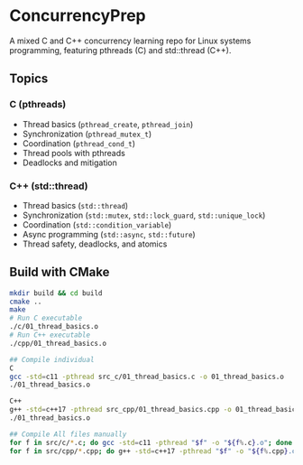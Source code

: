# ConcurrencyPrep
A mixed C and C++ concurrency learning repo for Linux systems programming, featuring pthreads (C) and std::thread (C++).

## Topics
### C (pthreads)
- Thread basics (`pthread_create`, `pthread_join`)
- Synchronization (`pthread_mutex_t`)
- Coordination (`pthread_cond_t`)
- Thread pools with pthreads
- Deadlocks and mitigation

### C++ (std::thread)
- Thread basics (`std::thread`)
- Synchronization (`std::mutex`, `std::lock_guard`, `std::unique_lock`)
- Coordination (`std::condition_variable`)
- Async programming (`std::async`, `std::future`)
- Thread safety, deadlocks, and atomics

## Build with CMake
```bash
mkdir build && cd build
cmake ..
make
# Run C executable
./c/01_thread_basics.o
# Run C++ executable
./cpp/01_thread_basics.o

## Compile individual
C
gcc -std=c11 -pthread src_c/01_thread_basics.c -o 01_thread_basics.o
./01_thread_basics.o

C++
g++ -std=c++17 -pthread src_cpp/01_thread_basics.cpp -o 01_thread_basics.o
./01_thread_basics.o

## Compile All files manually
for f in src/c/*.c; do gcc -std=c11 -pthread "$f" -o "${f%.c}.o"; done
for f in src/cpp/*.cpp; do g++ -std=c++17 -pthread "$f" -o "${f%.cpp}.o"; done
